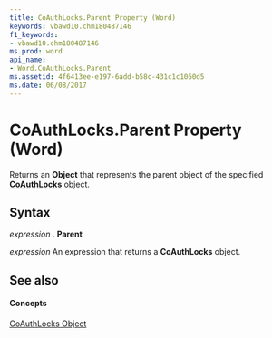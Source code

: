 ```yaml
---
title: CoAuthLocks.Parent Property (Word)
keywords: vbawd10.chm180487146
f1_keywords:
- vbawd10.chm180487146
ms.prod: word
api_name:
- Word.CoAuthLocks.Parent
ms.assetid: 4f6413ee-e197-6add-b58c-431c1c1060d5
ms.date: 06/08/2017
---
```



# CoAuthLocks.Parent Property (Word)

Returns an  **Object** that represents the parent object of the specified **[CoAuthLocks](Word.CoAuthLocks.md)** object.


## Syntax

 _expression_ . **Parent**

 _expression_ An expression that returns a **CoAuthLocks** object.


## See also


#### Concepts


[CoAuthLocks Object](Word.CoAuthLocks.md)

